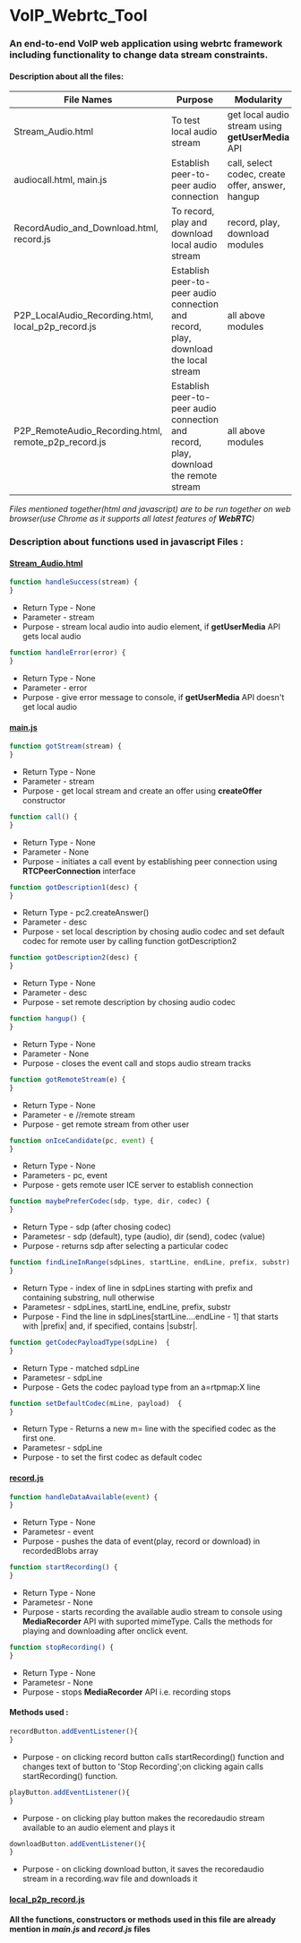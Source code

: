 # VoIP_Webrtc_Tool
### An end-to-end VoIP web application using webrtc framework including functionality to change data stream constraints.


#### Description about all the files:
File Names | Purpose | Modularity
---------------- | ------------- | --------------- 
Stream_Audio.html | To test local audio stream | get local audio stream using **getUserMedia** API
audiocall.html, main.js| Establish peer-to-peer audio connection | call, select codec, create offer, answer, hangup
RecordAudio_and_Download.html, record.js | To record, play and download local audio stream | record, play, download modules
P2P_LocalAudio_Recording.html, local_p2p_record.js | Establish peer-to-peer audio connection and record, play, download the local stream | all above modules
P2P_RemoteAudio_Recording.html, remote_p2p_record.js | Establish peer-to-peer audio connection and record, play, download the remote stream | all above modules

*Files mentioned together(html and javascript) are to be run together on web browser(use Chrome as it supports all latest features of **WebRTC**)*

### Description about functions used in javascript Files :
#### [Stream_Audio.html](https://github.com/SRIDOutsideProjects/VoIP_Webrtc_Tool/blob/Code/Stream_Audio.html)

```javascript
function handleSuccess(stream) {
}
```
* Return Type - None
* Parameter - stream 
* Purpose - stream local audio into audio element, if **getUserMedia** API gets local audio 


```javascript
function handleError(error) {
}
```
* Return Type - None
* Parameter - error 
* Purpose - give error message to console, if **getUserMedia** API doesn't get local audio 

#### [main.js](https://github.com/SRIDOutsideProjects/VoIP_Webrtc_Tool/blob/Code/main.js)

```javascript
function gotStream(stream) {
}
```
* Return Type - None
* Parameter - stream 
* Purpose - get local stream and create an offer using **createOffer** constructor

```javascript
function call() {
}
```
* Return Type - None
* Parameter - None 
* Purpose - initiates a call event by establishing peer connection using **RTCPeerConnection** interface

```javascript
function gotDescription1(desc) {
}
```
* Return Type - pc2.createAnswer()
* Parameter - desc
* Purpose - set local description by chosing audio codec and set default codec for remote user by calling function gotDescription2

```javascript
function gotDescription2(desc) {
}
```
* Return Type - None
* Parameter - desc
* Purpose - set remote description by chosing audio codec 

```javascript
function hangup() {
}
```
* Return Type - None
* Parameter - None 
* Purpose - closes the event call and stops audio stream tracks

```javascript
function gotRemoteStream(e) {
}
```
* Return Type - None
* Parameter - e   //remote stream 
* Purpose - get remote stream from other user

```javascript
function onIceCandidate(pc, event) {
}
```
* Return Type - None
* Parameters - pc, event
* Purpose - gets remote user ICE server to establish connection


```javascript
function maybePreferCodec(sdp, type, dir, codec) {
}
```
* Return Type - sdp (after chosing codec)
* Parametesr - sdp (default), type (audio), dir (send), codec (value)
* Purpose - returns sdp after selecting a particular codec

```javascript
function findLineInRange(sdpLines, startLine, endLine, prefix, substr) {
}
```
* Return Type - index of line in sdpLines starting with prefix and containing substring, null otherwise
* Parametesr - sdpLines, startLine, endLine, prefix, substr
* Purpose - Find the line in sdpLines[startLine....endLine - 1] that starts with |prefix| and, if specified, contains |substr|.

```javascript
function getCodecPayloadType(sdpLine)  {
}
```
* Return Type - matched sdpLine
* Parametesr - sdpLine
* Purpose - Gets the codec payload type from an a=rtpmap:X line

```javascript
function setDefaultCodec(mLine, payload)  {
}
```
* Return Type - Returns a new m= line with the specified codec as the first one.
* Parametesr - sdpLine
* Purpose - to set the first codec as default codec 

#### [record.js](https://github.com/SRIDOutsideProjects/VoIP_Webrtc_Tool/blob/Code/record.js)

```javascript
function handleDataAvailable(event) {
}
```
* Return Type - None
* Parametesr - event
* Purpose - pushes the data of event(play, record or download) in recordedBlobs array

```javascript
function startRecording() {
}
```
* Return Type - None
* Parametesr - None
* Purpose - starts recording the available audio stream to console using **MediaRecorder** API with suported mimeType. Calls the methods for playing and downloading after onclick event.

```javascript
function stopRecording() {
}
```
* Return Type - None
* Parametesr - None
* Purpose - stops **MediaRecorder** API i.e. recording stops

#### Methods used :

```javascript
recordButton.addEventListener(){
}
```
* Purpose - on clicking record button calls startRecording() function and changes text of button to 'Stop Recording';on clicking again calls startRecording() function.

```javascript
playButton.addEventListener(){
}
```
* Purpose - on clicking play button makes the recoredaudio stream available to an audio element and plays it

```javascript
downloadButton.addEventListener(){
}
```
* Purpose - on clicking download button, it saves the recoredaudio stream in a recording.wav file and downloads it

#### [local_p2p_record.js](https://github.com/SRIDOutsideProjects/VoIP_Webrtc_Tool/blob/Code/local_p2p_record.js)

**All the functions, constructors or methods used in this file are already mention in *main.js* and *record.js* files**
